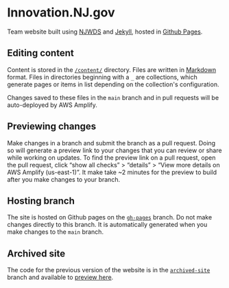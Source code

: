 # Innovation.NJ.gov

Team website built using [NJWDS](https://github.com/newjersey/njwds) and [Jekyll](https://jekyllrb.com/), hosted in [Github Pages](https://pages.github.com/).

## Editing content

Content is stored in the [`/content/`](https://github.com/newjersey/innovation.nj.gov/tree/main/content) directory. Files are written in [Markdown](https://www.markdownguide.org/basic-syntax/) format. Files in directories beginning with a `_` are collections, which generate pages or items in list depending on the collection's configuration.

Changes saved to these files in the `main` branch and in pull requests will be auto-deployed by AWS Amplify.

## Previewing changes

Make changes in a branch and submit the branch as a pull request. Doing so will generate a preview link to your changes that you can review or share while working on updates. To find the preview link on a pull request, open the pull request, click “show all checks” > “details” > “View more details on AWS Amplify (us-east-1)”. It make take ~2 minutes for the preview to build after you make changes to your branch.

## Hosting branch

The site is hosted on Github pages on the [`gh-pages`](https://github.com/newjersey/innovation.nj.gov/tree/gh-pages) branch. Do not make changes directly to this branch. It is automatically generated when you make changes to the `main` branch.

## Archived site

The code for the previous version of the website is in the [`archived-site`](https://github.com/newjersey/innovation.nj.gov/tree/archived-site) branch and available to [preview here](https://archived-site.d2a0uvcw9o4991.amplifyapp.com/).
